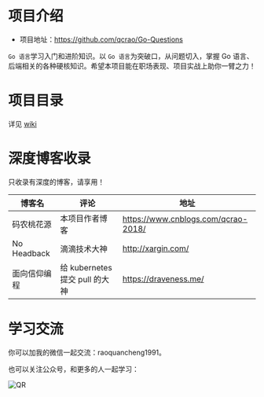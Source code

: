 # 项目介绍
- 项目地址：https://github.com/qcrao/Go-Questions

`Go 语言`学习入门和进阶知识。以 `Go 语言`为突破口，从问题切入，掌握 Go 语言、后端相关的各种硬核知识。希望本项目能在职场表现、项目实战上助你一臂之力！

# 项目目录
详见 [wiki](https://github.com/qcrao/Go-Questions/wiki)

# 深度博客收录

只收录有深度的博客，请享用！

|博客名|评论|地址|
|---|---|---|
|码农桃花源|本项目作者博客|https://www.cnblogs.com/qcrao-2018/|
|No Headback|滴滴技术大神|http://xargin.com/|
|面向信仰编程|给 kubernetes 提交 pull 的大神|https://draveness.me/|


# 学习交流
你可以加我的微信一起交流：raoquancheng1991。

也可以关注公众号，和更多的人一起学习：

![QR](https://user-images.githubusercontent.com/7698088/57526048-ebb2e280-735e-11e9-98dc-4a2cb060d0df.png)
